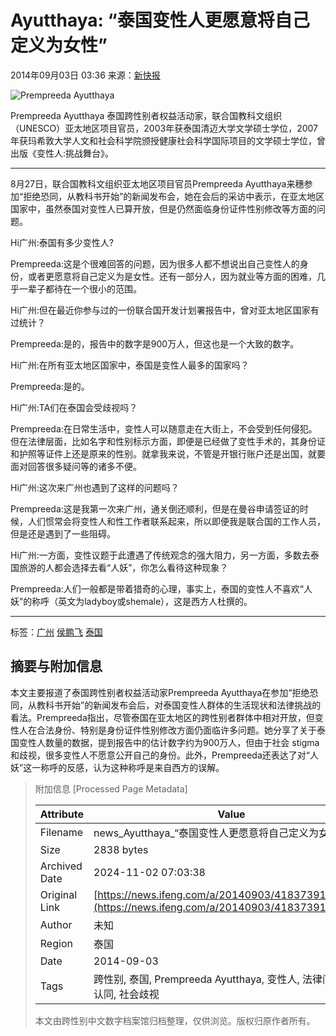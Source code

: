 # Ayutthaya: “泰国变性人更愿意将自己定义为女性”

2014年09月03日 03:36 来源：[新快报](http://dianzibao.xkb.com.cn/view/951855)

![Prempreeda Ayutthaya](http://y0.ifengimg.com/cmpp/2014/09/03/03/1e5b4671-2a06-4785-b0a6-50defb1631d0.jpg)

Prempreeda Ayutthaya 泰国跨性别者权益活动家，联合国教科文组织（UNESCO）亚太地区项目官员，2003年获泰国清迈大学文学硕士学位，2007年获玛希敦大学人文和社会科学院颁授健康社会科学国际项目的文学硕士学位，曾出版《变性人:挑战舞台》。

---

8月27日，联合国教科文组织亚太地区项目官员Prempreeda Ayutthaya来穗参加“拒绝恐同，从教科书开始”的新闻发布会，她在会后的采访中表示，在亚太地区国家中，虽然泰国对变性人已算开放，但是仍然面临身份证件性别修改等方面的问题。

Hi广州:泰国有多少变性人?

Prempreeda:这是个很难回答的问题，因为很多人都不想说出自己变性人的身份，或者更愿意将自己定义为是女性。还有一部分人，因为就业等方面的困难，几乎一辈子都待在一个很小的范围。

Hi广州:但在最近你参与过的一份联合国开发计划署报告中，曾对亚太地区国家有过统计？

Prempreeda:是的，报告中的数字是900万人，但这也是一个大致的数字。

Hi广州:在所有亚太地区国家中，泰国是变性人最多的国家吗？

Prempreeda:是的。

Hi广州:TA们在泰国会受歧视吗？

Prempreeda:在日常生活中，变性人可以随意走在大街上，不会受到任何侵犯。但在法律层面，比如名字和性别标示方面，即便是已经做了变性手术的，其身份证和护照等证件上还是原来的性别。就拿我来说，不管是开银行账户还是出国，就要面对回答很多疑问等的诸多不便。

Hi广州:这次来广州也遇到了这样的问题吗？

Prempreeda:这是我第一次来广州，通关倒还顺利，但是在曼谷申请签证的时候，人们惯常会将变性人和性工作者联系起来，所以即便我是联合国的工作人员，但是还是遇到了一些阻碍。

Hi广州:一方面，变性议题于此遭遇了传统观念的强大阻力，另一方面，多数去泰国旅游的人都会选择去看“人妖”，你怎么看待这种现象？

Prempreeda:人们一般都是带着猎奇的心理，事实上，泰国的变性人不喜欢“人妖”的称呼（英文为ladyboy或shemale），这是西方人杜撰的。

---

标签：[广州](http://search.ifeng.com/sofeng/search.action?c=1&q=%E5%B9%BF%E5%B7%9E) [侯鹏飞](http://search.ifeng.com/sofeng/search.action?c=1&q=%E4%BE%AF%E9%B9%8C%E9%A3%9E) [泰国](http://search.ifeng.com/sofeng/search.action?c=1&q=%E6%B3%B0%E5%9B%BD)

## 摘要与附加信息

<!-- tcd_abstract -->
本文主要报道了泰国跨性别者权益活动家Prempreeda Ayutthaya在参加“拒绝恐同，从教科书开始”的新闻发布会后，对泰国变性人群体的生活现状和法律挑战的看法。Prempreeda指出，尽管泰国在亚太地区的跨性别者群体中相对开放，但变性人在合法身份、特别是身份证件性别修改方面仍面临许多问题。她分享了关于泰国变性人数量的数据，提到报告中的估计数字约为900万人，但由于社会 stigma 和歧视，很多变性人不愿意公开自己的身份。此外，Prempreeda还表达了对“人妖”这一称呼的反感，认为这种称呼是来自西方的误解。
<!-- tcd_abstract_end -->

> 附加信息 [Processed Page Metadata]
>
> | Attribute       | Value                                  |
> |-----------------|----------------------------------------|
> | Filename        | news_Ayutthaya_“泰国变性人更愿意将自己定义为女性”.md                             |
> | Size            | 2838 bytes                           |
> | Archived Date   | 2024-11-02 07:03:38                             |
> | Original Link   | [https://news.ifeng.com/a/20140903/41837391_0.shtml](https://news.ifeng.com/a/20140903/41837391_0.shtml)                       |
> | Author          | 未知                               |
> | Region          | 泰国                               |
> | Date            | 2014-09-03                                 |
> | Tags            | 跨性别, 泰国, Prempreeda Ayutthaya, 变性人, 法律问题, 性别认同, 社会歧视                                 |
>
> 本文由跨性别中文数字档案馆归档整理，仅供浏览。版权归原作者所有。
>